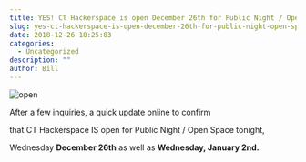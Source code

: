 ```yaml
---
title: YES! CT Hackerspace is open December 26th for Public Night / Open Space
slug: yes-ct-hackerspace-is-open-december-26th-for-public-night-open-space
date: 2018-12-26 18:25:03
categories:
  - Uncategorized
description: ""
author: Bill
---
```



![open](/uploads/2018/12/open-152933_960_720-300x157.png)

After a few inquiries, a quick update online to confirm

that CT Hackerspace IS open for Public Night / Open Space tonight,

Wednesday **December 26th** as well as **Wednesday, January 2nd.**
